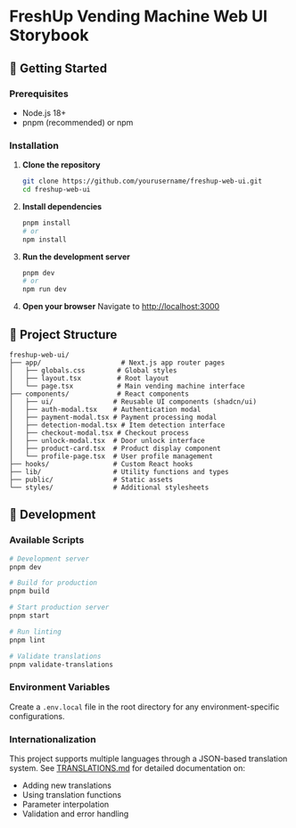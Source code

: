 # FreshUp Vending Machine Web UI Storybook 

## 🚀 Getting Started

### Prerequisites

- Node.js 18+ 
- pnpm (recommended) or npm

### Installation

1. **Clone the repository**
   ```bash
   git clone https://github.com/yourusername/freshup-web-ui.git
   cd freshup-web-ui
   ```

2. **Install dependencies**
   ```bash
   pnpm install
   # or
   npm install
   ```

3. **Run the development server**
   ```bash
   pnpm dev
   # or
   npm run dev
   ```

4. **Open your browser**
   Navigate to [http://localhost:3000](http://localhost:3000)

## 📁 Project Structure

```
freshup-web-ui/
├── app/                    # Next.js app router pages
│   ├── globals.css        # Global styles
│   ├── layout.tsx         # Root layout
│   └── page.tsx           # Main vending machine interface
├── components/            # React components
│   ├── ui/               # Reusable UI components (shadcn/ui)
│   ├── auth-modal.tsx    # Authentication modal
│   ├── payment-modal.tsx # Payment processing modal
│   ├── detection-modal.tsx # Item detection interface
│   ├── checkout-modal.tsx # Checkout process
│   ├── unlock-modal.tsx  # Door unlock interface
│   ├── product-card.tsx  # Product display component
│   └── profile-page.tsx  # User profile management
├── hooks/                # Custom React hooks
├── lib/                  # Utility functions and types
├── public/               # Static assets
└── styles/               # Additional stylesheets
```


## 🧪 Development

### Available Scripts

```bash
# Development server
pnpm dev

# Build for production
pnpm build

# Start production server
pnpm start

# Run linting
pnpm lint

# Validate translations
pnpm validate-translations
```

### Environment Variables

Create a `.env.local` file in the root directory for any environment-specific configurations.

### Internationalization

This project supports multiple languages through a JSON-based translation system. See [TRANSLATIONS.md](./TRANSLATIONS.md) for detailed documentation on:

- Adding new translations
- Using translation functions
- Parameter interpolation
- Validation and error handling

